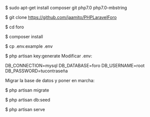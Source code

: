 $ sudo apt-get install composer git php7.0 php7.0-mbstring

$ git clone https://github.com/jaamito/PHPLaravelForo

$ cd foro

$ composer install

$ cp .env.example .env

$ php artisan key:generate Modificar .env:

DB_CONNECTION=mysql DB_DATABASE=foro DB_USERNAME=root DB_PASSWORD=tucontraseña

Migrar la base de datos y poner en marcha:

$ php artisan migrate 

$ php artisan db:seed 

$ php artisan serve
